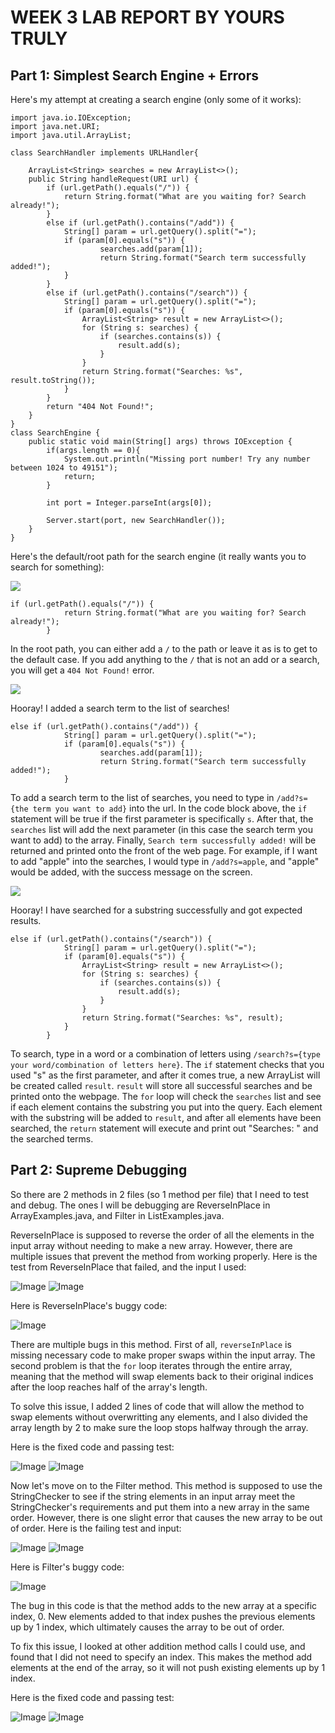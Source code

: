 # WEEK 3 LAB REPORT BY YOURS TRULY
## Part 1: Simplest Search Engine + Errors
Here's my attempt at creating a search engine (only some of it works):
```
import java.io.IOException;
import java.net.URI;
import java.util.ArrayList;

class SearchHandler implements URLHandler{

    ArrayList<String> searches = new ArrayList<>();
    public String handleRequest(URI url) {
        if (url.getPath().equals("/")) {
            return String.format("What are you waiting for? Search already!");
        } 
        else if (url.getPath().contains("/add")) {
            String[] param = url.getQuery().split("=");
            if (param[0].equals("s")) {
                    searches.add(param[1]);
                    return String.format("Search term successfully added!");
            }
        }
        else if (url.getPath().contains("/search")) {
            String[] param = url.getQuery().split("=");
            if (param[0].equals("s")) {
                ArrayList<String> result = new ArrayList<>();
                for (String s: searches) {
                    if (searches.contains(s)) {
                        result.add(s);
                    }
                }
                return String.format("Searches: %s", result.toString());
            }
        }
        return "404 Not Found!";
    }
}
class SearchEngine {
    public static void main(String[] args) throws IOException {
        if(args.length == 0){
            System.out.println("Missing port number! Try any number between 1024 to 49151");
            return;
        }

        int port = Integer.parseInt(args[0]);

        Server.start(port, new SearchHandler());
    }
}

```

Here's the default/root path for the search engine (it really wants you to search for something):

![](SearchSlash.PNG)
``` 
if (url.getPath().equals("/")) {
            return String.format("What are you waiting for? Search already!");
        } 
```
In the root path, you can either add a `/` to the path or leave it as is to get to the default case. If you add anything to the `/` that is not an add or a search, you will get a `404 Not Found!` error.

![](SearchAdd.PNG)

Hooray! I added a search term to the list of searches!
```
else if (url.getPath().contains("/add")) {
            String[] param = url.getQuery().split("=");
            if (param[0].equals("s")) {
                    searches.add(param[1]);
                    return String.format("Search term successfully added!");
            }
```
To add a search term to the list of searches, you need to type in `/add?s={the term you want to add}` into the url. In the code block above, the `if` statement will be true if the first parameter is specifically `s`. After that, the `searches` list will add the next parameter (in this case the search term you want to add) to the array. Finally, `Search term successfully added!` will be returned and printed onto the front of the web page. For example, if I want to add "apple" into the searches, I would type in `/add?s=apple`, and "apple" would be added, with the success message on the screen.

![](SearchQuery.PNG)

Hooray! I have searched for a substring successfully and got expected results.
```
else if (url.getPath().contains("/search")) {
            String[] param = url.getQuery().split("=");
            if (param[0].equals("s")) {
                ArrayList<String> result = new ArrayList<>();
                for (String s: searches) {
                    if (searches.contains(s)) {
                        result.add(s);
                    }
                }
                return String.format("Searches: %s", result);
            }
        }
```
To search, type in a word or a combination of letters using `/search?s={type your word/combination of letters here}`. The `if` statement checks that you used "s" as the first parameter, and after it comes true, a new ArrayList will be created called `result`. `result` will store all successful searches and be printed onto the webpage. The `for` loop will check the `searches` list and see if each element contains the substring you put into the query. Each element with the substring will be added to `result`, and after all elements have been searched, the `return` statement will execute and print out "Searches: " and the searched terms.

## Part 2: Supreme Debugging
So there are 2 methods in 2 files (so 1 method per file) that I need to test and debug. The ones I will be debugging are ReverseInPlace in ArrayExamples.java, and Filter in ListExamples.java. 

ReverseInPlace is supposed to reverse the order of all the elements in the input array without needing to make a new array. However, there are multiple issues that prevent the method from working properly. Here is the test from ReverseInPlace that failed, and the input I used: 

![Image](ReverseInPlaceFailure.PNG)
![Image](ReverseInPlaceTest.PNG)

Here is ReverseInPlace's buggy code:

![Image](ReverseInPlaceBuggy.PNG)

There are multiple bugs in this method. First of all, `reverseInPlace` is missing necessary code to make proper swaps within the input array. The second problem is that the `for` loop iterates through the entire array, meaning that the method will swap elements back to their original indices after the loop reaches half of the array's length. 

To solve this issue, I added 2 lines of code that will allow the method to swap elements without overwritting any elements, and I also divided the array length by 2 to make sure the loop stops halfway through the array.

Here is the fixed code and passing test:

![Image](ReverseInPlaceFixed.PNG)
![Image](ReverseInPlacePassed.PNG)



Now let's move on to the Filter method. This method is supposed to use the StringChecker to see if the string elements in an input array meet the StringChecker's requirements and put them into a new array in the same order. However, there is one slight error that causes the new array to be out of order. Here is the failing test and input:

![Image](FilterFail.PNG)
![Image](FilterTest.PNG)

Here is Filter's buggy code:

![Image](FilterBuggy.PNG)

The bug in this code is that the method adds to the new array at a specific index, 0. New elements added to that index pushes the previous elements up by 1 index, which ultimately causes the array to be out of order.

To fix this issue, I looked at other addition method calls I could use, and found that I did not need to specify an index. This makes the method add elements at the end of the array, so it will not push existing elements up by 1 index.

Here is the fixed code and passing test:

![Image](FilterFix.PNG)
![Image](FilterPass.PNG)
